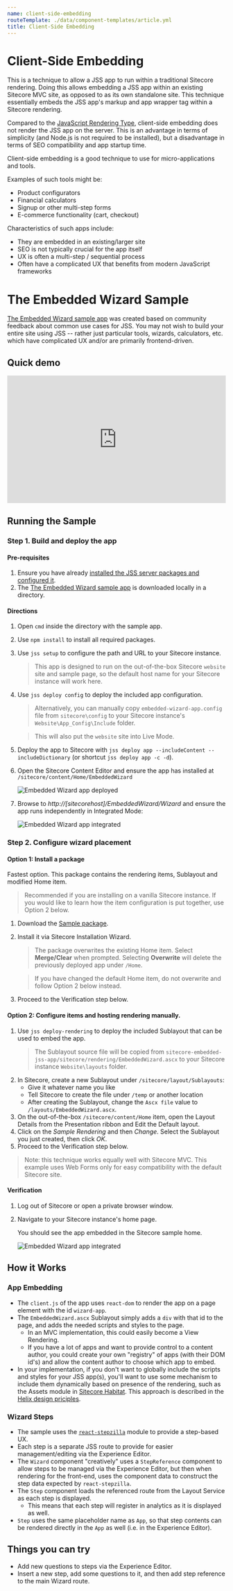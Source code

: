 ```yaml
---
name: client-side-embedding
routeTemplate: ./data/component-templates/article.yml
title: Client-Side Embedding
---
```



# Client-Side Embedding

This is a technique to allow a JSS app to run within a traditional Sitecore rendering. Doing this allows embedding a JSS app within an existing Sitecore MVC site, as opposed to as its own standalone site. This technique essentially embeds the JSS app's markup and app wrapper tag within a Sitecore rendering.

Compared to the [JavaScript Rendering Type](/docs/techniques/mvc-integration/javascript-rendering), client-side embedding does not render the JSS app on the server. This is an advantage in terms of simplicity (and Node.js is not required to be installed), but a disadvantage in terms of SEO compatibility and app startup time.

Client-side embedding is a good technique to use for micro-applications and tools.

Examples of such tools might be:
* Product configurators
* Financial calculators
* Signup or other multi-step forms
* E-commerce functionality (cart, checkout)

Characteristics of such apps include:
* They are embedded in an existing/larger site
* SEO is not typically crucial for the app itself
* UX is often a multi-step / sequential process
* Often have a complicated UX that benefits from modern JavaScript frameworks

# The Embedded Wizard Sample

[The Embedded Wizard sample app](https://github.com/Sitecore/jss/tree/master/samples/sitecore-embedded-jss-app) was created based on community feedback about common use cases for JSS. You may not wish to build your entire site using JSS -- rather just particular tools, wizards, calculators, etc. which have complicated UX and/or are primarily frontend-driven.

## Quick demo

<div style="position:relative; padding-bottom:58.25%; overflow:hidden;"><iframe src="https://content.jwplatform.com/players/TXj7tyzZ-L8PurT2K.html" width="100%" height="100%" frameborder="0" scrolling="auto" allowfullscreen style="position:absolute;"></iframe></div>

## Running the Sample

### Step 1. Build and deploy the app

#### Pre-requisites
1. Ensure you have already [installed the JSS server packages and configured it](/docs/getting-started/jss-server-install).
1. The [The Embedded Wizard sample app](https://github.com/Sitecore/jss/tree/master/samples/sitecore-embedded-jss-app) is downloaded locally in a directory.

#### Directions
1. Open `cmd` inside the directory with the sample app.
1. Use `npm install` to install all required packages.
1. Use `jss setup` to configure the path and URL to your Sitecore instance.
    > This app is designed to run on the out-of-the-box Sitecore `website` site and sample page, so the default host name for your Sitecore instance will work here.
1. Use `jss deploy config` to deploy the included app configuration.
    > Alternatively, you can manually copy `embedded-wizard-app.config` file from `sitecore\config` to your Sitecore instance's `Website\App_Config\Include` folder.
    
    > This will also put the `website` site into Live Mode.
1. Deploy the app to Sitecore with `jss deploy app --includeContent --includeDictionary` (or shortcut `jss deploy app -c -d`).
1. Open the Sitecore Content Editor and ensure the app has installed at `/sitecore/content/Home/EmbeddedWizard` 

    ![Embedded Wizard app deployed](/assets/img/wizard-app-deployed-items.png)

1. Browse to *http://[sitecorehost]/EmbeddedWizard/Wizard* and ensure the app runs independently in Integrated Mode:

    ![Embedded Wizard app integrated](/assets/img/wizard_success.png)

### Step 2. Configure wizard placement

#### Option 1: Install a package

Fastest option. This package contains the rendering items, Sublayout and modified Home item.

> Recommended if you are installing on a vanilla Sitecore instance. If you would like to learn how the item configuration is put together, use Option 2 below.

1. Download the [Sample package](https://jss.sitecore.net/assets/downloads/EmbeddedWizard-items-0.1.zip).
1. Install it via Sitecore Installation Wizard.

    >  The package overwrites the existing Home item. Select **Merge/Clear** when prompted. Selecting **Overwrite** will delete the previously deployed app under `/Home`.
    
    > If you have changed the default Home item, do not overwrite and follow Option 2 below instead.

1. Proceed to the Verification step below.

#### Option 2: Configure items and hosting rendering manually.

1. Use `jss deploy-rendering` to deploy the included Sublayout that can be used to embed the app.
    > The Sublayout source file will be copied from `sitecore-embedded-jss-app/sitecore/rendering/EmbeddedWizard.ascx` to your Sitecore instance `Website\layouts` folder.
1. In Sitecore, create a new Sublayout under `/sitecore/layout/Sublayouts`:
    * Give it whatever name you like
    * Tell Sitecore to create the file under `/temp` or another location
    * After creating the Sublayout, change the `Ascx file` value to `/layouts/EmbeddedWizard.ascx`.
1. On the out-of-the-box `/sitecore/content/Home` item, open the Layout Details from the Presentation ribbon and Edit the Default layout.
1. Click on the *Sample Rendering* and then *Change*. Select the Sublayout you just created, then click *OK*.
1. Proceed to the Verification step below.

> Note: this technique works equally well with Sitecore MVC. This example uses Web Forms only for easy compatibility with the default Sitecore site.

#### Verification

1. Log out of Sitecore or open a private browser window.
1. Navigate to your Sitecore instance's home page.

    You should see the app embedded in the Sitecore sample home.

    ![Embedded Wizard app integrated](/assets/img/wizard-integrated.png)

## How it Works

### App Embedding

* The `client.js` of the app uses `react-dom` to render the app on a page element with the id `wizard-app`.
* The `EmbeddedWizard.ascx` Sublayout simply adds a `div` with that id to the page, and adds the needed scripts and styles to the page.
    * In an MVC implementation, this could easily become a View Rendering.
    * If you have a lot of apps and want to provide control to a content author, you could create your own "registry" of apps (with their DOM id's) and allow the content author to choose which app to embed.
* In your implementation, if you don't want to globally include the scripts and styles for your JSS app(s), you'll want to use some mechanism to include them dynamically based on presence of the rendering, such as the Assets module in [Sitecore Habitat](https://github.com/Sitecore/Habitat). This approach is described in the [Helix design priciples](http://helix.sitecore.net/principles/theming/scripting.html#).

### Wizard Steps

* The sample uses the [`react-stepzilla`](https://github.com/newbreedofgeek/react-stepzilla) module to provide a step-based UX.
* Each step is a separate JSS route to provide for easier management/editing via the Experience Editor.
* The `Wizard` component "creatively" uses a `StepReference` component to allow steps to be managed via the Experience Editor, but then when rendering for the front-end, uses the component data to construct the step data expected by `react-stepzilla`.
* The `Step` component loads the referenced route from the Layout Service as each step is displayed.
    * This means that each step will register in analytics as it is displayed  as well.
* `Step` uses the same placeholder name as `App`, so that step contents can be rendered directly in the `App` as well (i.e. in the Experience Editor).

## Things you can try

* Add new questions to steps via the Experience Editor.
* Insert a new step, add some questions to it, and then add step reference to the main Wizard route.